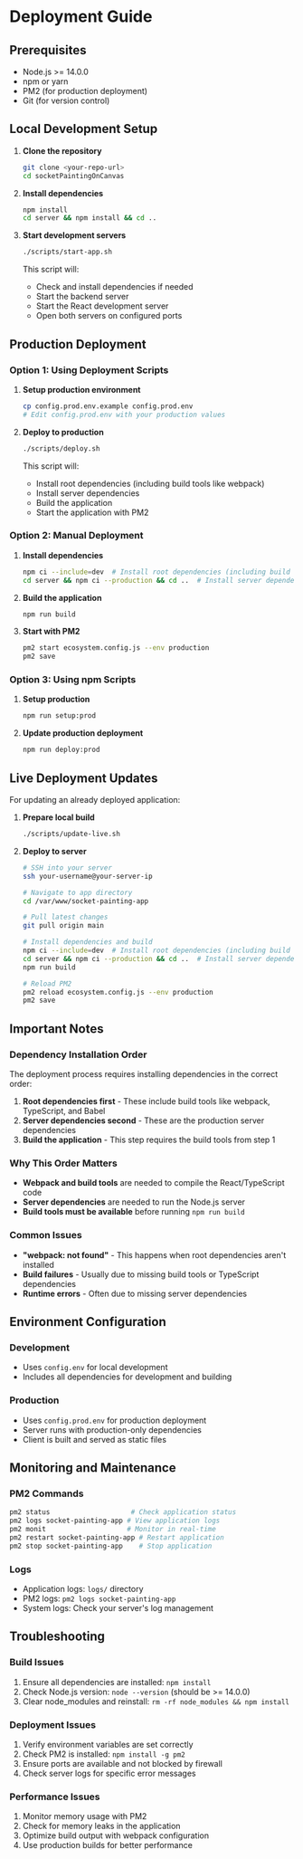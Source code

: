 # Deployment Guide

## Prerequisites

- Node.js >= 14.0.0
- npm or yarn
- PM2 (for production deployment)
- Git (for version control)

## Local Development Setup

1. **Clone the repository**
   ```bash
   git clone <your-repo-url>
   cd socketPaintingOnCanvas
   ```

2. **Install dependencies**
   ```bash
   npm install
   cd server && npm install && cd ..
   ```

3. **Start development servers**
   ```bash
   ./scripts/start-app.sh
   ```
   
   This script will:
   - Check and install dependencies if needed
   - Start the backend server
   - Start the React development server
   - Open both servers on configured ports

## Production Deployment

### Option 1: Using Deployment Scripts

1. **Setup production environment**
   ```bash
   cp config.prod.env.example config.prod.env
   # Edit config.prod.env with your production values
   ```

2. **Deploy to production**
   ```bash
   ./scripts/deploy.sh
   ```
   
   This script will:
   - Install root dependencies (including build tools like webpack)
   - Install server dependencies
   - Build the application
   - Start the application with PM2

### Option 2: Manual Deployment

1. **Install dependencies**
   ```bash
   npm ci --include=dev  # Install root dependencies (including build tools)
   cd server && npm ci --production && cd ..  # Install server dependencies
   ```

2. **Build the application**
   ```bash
   npm run build
   ```

3. **Start with PM2**
   ```bash
   pm2 start ecosystem.config.js --env production
   pm2 save
   ```

### Option 3: Using npm Scripts

1. **Setup production**
   ```bash
   npm run setup:prod
   ```

2. **Update production deployment**
   ```bash
   npm run deploy:prod
   ```

## Live Deployment Updates

For updating an already deployed application:

1. **Prepare local build**
   ```bash
   ./scripts/update-live.sh
   ```

2. **Deploy to server**
   ```bash
   # SSH into your server
   ssh your-username@your-server-ip
   
   # Navigate to app directory
   cd /var/www/socket-painting-app
   
   # Pull latest changes
   git pull origin main
   
   # Install dependencies and build
   npm ci --include=dev  # Install root dependencies (including build tools)
   cd server && npm ci --production && cd ..  # Install server dependencies
   npm run build
   
   # Reload PM2
   pm2 reload ecosystem.config.js --env production
   pm2 save
   ```

## Important Notes

### Dependency Installation Order

The deployment process requires installing dependencies in the correct order:

1. **Root dependencies first** - These include build tools like webpack, TypeScript, and Babel
2. **Server dependencies second** - These are the production server dependencies
3. **Build the application** - This step requires the build tools from step 1

### Why This Order Matters

- **Webpack and build tools** are needed to compile the React/TypeScript code
- **Server dependencies** are needed to run the Node.js server
- **Build tools must be available** before running `npm run build`

### Common Issues

- **"webpack: not found"** - This happens when root dependencies aren't installed
- **Build failures** - Usually due to missing build tools or TypeScript dependencies
- **Runtime errors** - Often due to missing server dependencies

## Environment Configuration

### Development
- Uses `config.env` for local development
- Includes all dependencies for development and building

### Production
- Uses `config.prod.env` for production deployment
- Server runs with production-only dependencies
- Client is built and served as static files

## Monitoring and Maintenance

### PM2 Commands
```bash
pm2 status                    # Check application status
pm2 logs socket-painting-app # View application logs
pm2 monit                    # Monitor in real-time
pm2 restart socket-painting-app # Restart application
pm2 stop socket-painting-app    # Stop application
```

### Logs
- Application logs: `logs/` directory
- PM2 logs: `pm2 logs socket-painting-app`
- System logs: Check your server's log management

## Troubleshooting

### Build Issues
1. Ensure all dependencies are installed: `npm install`
2. Check Node.js version: `node --version` (should be >= 14.0.0)
3. Clear node_modules and reinstall: `rm -rf node_modules && npm install`

### Deployment Issues
1. Verify environment variables are set correctly
2. Check PM2 is installed: `npm install -g pm2`
3. Ensure ports are available and not blocked by firewall
4. Check server logs for specific error messages

### Performance Issues
1. Monitor memory usage with PM2
2. Check for memory leaks in the application
3. Optimize build output with webpack configuration
4. Use production builds for better performance
